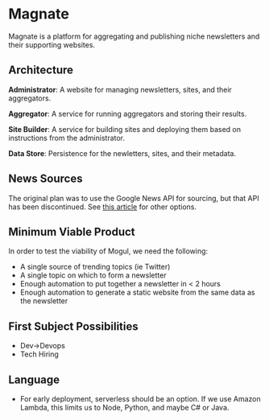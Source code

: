 # Magnate

Magnate is a platform for aggregating and publishing niche newsletters and their supporting websites.

## Architecture

**Administrator**: A website for managing newsletters, sites, and their aggregators.

**Aggregator**: A service for running aggregators and storing their results.

**Site Builder**: A service for building sites and deploying them based on instructions from the administrator.

**Data Store**: Persistence for the newletters, sites, and their metadata.

## News Sources

The original plan was to use the Google News API for sourcing, but that API has been discontinued. See [this article](https://www.quora.com/With-Google-News-API-going-away-what-is-the-best-option-for-company-news-search-feed) for other options.

## Minimum Viable Product

In order to test the viability of Mogul, we need the following:

* A single source of trending topics (ie Twitter)
* A single topic on which to form a newsletter
* Enough automation to put together a newsletter in < 2 hours
* Enough automation to generate a static website from the same data as the newsletter

## First Subject Possibilities

* Dev->Devops
* Tech Hiring

## Language

* For early deployment, serverless should be an option. If we use Amazon Lambda, this limits us to Node, Python, and maybe C# or Java.



